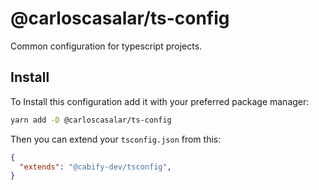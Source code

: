 # @carloscasalar/ts-config

Common configuration for typescript projects.

## Install

To Install this configuration add it with your preferred package manager:

```bash
yarn add -D @carloscasalar/ts-config
```

Then you can extend your `tsconfig.json` from this:
```json 
{
  "extends": "@cabify-dev/tsconfig",
}
```
